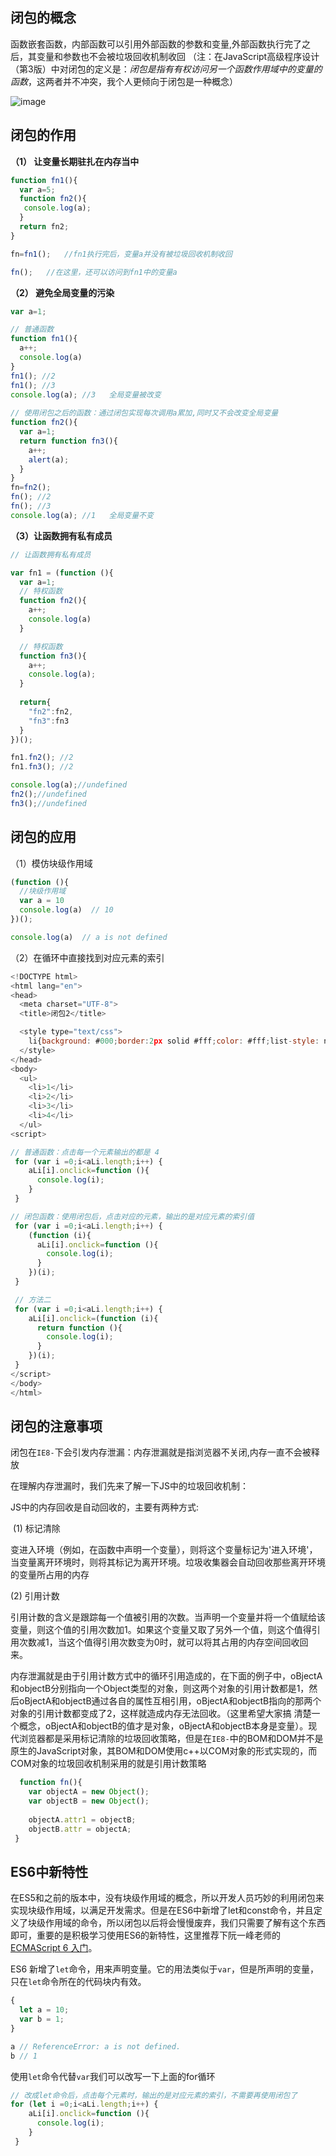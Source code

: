 ## 闭包的概念

函数嵌套函数，内部函数可以引用外部函数的参数和变量,外部函数执行完了之后，其变量和参数也不会被垃圾回收机制收回 （注：在JavaScript高级程序设计（第3版）中对闭包的定义是：*闭包是指有有权访问另一个函数作用域中的变量的函数*，这两者并不冲突，我个人更倾向于闭包是一种概念）

![image](https://cdn.nlark.com/yuque/0/2021/png/387995/1616393693202-ad8477d1-60fa-4204-8fc1-e92b37bcb3a7.png)

## 闭包的作用 

**（1） 让变量长期驻扎在内存当中**

```javascript
function fn1(){
  var a=5;
  function fn2(){
   console.log(a);
  }
  return fn2;
}

fn=fn1();	//fn1执行完后，变量a并没有被垃圾回收机制收回

fn();	//在这里，还可以访问到fn1中的变量a
```

**（2） 避免全局变量的污染**

```javascript
var a=1;

// 普通函数
function fn1(){
  a++;
  console.log(a)
}
fn1(); //2
fn1(); //3
console.log(a); //3   全局变量被改变
 
// 使用闭包之后的函数：通过闭包实现每次调用a累加,同时又不会改变全局变量
function fn2(){
  var a=1;
  return function fn3(){
    a++;
    alert(a);
  }
}
fn=fn2();
fn(); //2
fn(); //3
console.log(a); //1   全局变量不变

```

**（3）让函数拥有私有成员**

```javascript
// 让函数拥有私有成员

var fn1 = (function (){
  var a=1;
  // 特权函数
  function fn2(){
    a++;
    console.log(a)
  }

  // 特权函数
  function fn3(){
    a++;
    console.log(a);
  }
  
  return{
    "fn2":fn2,
    "fn3":fn3
  }
})();

fn1.fn2(); //2
fn1.fn3(); //2

console.log(a);//undefined
fn2();//undefined
fn3();//undefined
```

## 闭包的应用 

（1）模仿块级作用域

```javascript
(function (){
  //块级作用域
  var a = 10
  console.log(a)  // 10
})();

console.log(a)  // a is not defined
```

（2）在循环中直接找到对应元素的索引 

```javascript
<!DOCTYPE html>
<html lang="en">
<head>
  <meta charset="UTF-8">
  <title>闭包2</title>

  <style type="text/css">
    li{background: #000;border:2px solid #fff;color: #fff;list-style: none;}
  </style>
</head>
<body>
  <ul>
    <li>1</li>
    <li>2</li>
    <li>3</li>
    <li>4</li>
  </ul>
<script>

// 普通函数：点击每一个元素输出的都是 4
 for (var i =0;i<aLi.length;i++) {
    aLi[i].onclick=function (){
      console.log(i);
    }
 }

// 闭包函数：使用闭包后，点击对应的元素，输出的是对应元素的索引值
 for (var i =0;i<aLi.length;i++) {
    (function (i){
      aLi[i].onclick=function (){
        console.log(i);
      }
    })(i);
 }

 // 方法二
 for (var i =0;i<aLi.length;i++) {
    aLi[i].onclick=(function (i){
      return function (){
        console.log(i);
      }
    })(i);
 }
</script>
</body>
</html>
```

## 闭包的注意事项

  闭包在`IE8-`下会引发内存泄漏：内存泄漏就是指浏览器不关闭,内存一直不会被释放

  在理解内存泄漏时，我们先来了解一下JS中的垃圾回收机制：

  JS中的内存回收是自动回收的，主要有两种方式:

​    (1) 标记清除

​      变进入环境（例如，在函数中声明一个变量），则将这个变量标记为'进入环境'，当变量离开环境时，则将其标记为离开环境。垃圾收集器会自动回收那些离开环境的变量所占用的内存

   (2) 引用计数

​      引用计数的含义是跟踪每一个值被引用的次数。当声明一个变量并将一个值赋给该变量，则这个值的引用次数加1。如果这个变量又取了另外一个值，则这个值得引用次数减1，当这个值得引用次数变为0时，就可以将其占用的内存空间回收回来。

​	内存泄漏就是由于引用计数方式中的循环引用造成的，在下面的例子中，oBjectA和objectB分别指向一个Object类型的对象，则这两个对象的引用计数都是1，然后oBjectA和objectB通过各自的属性互相引用，oBjectA和objectB指向的那两个对象的引用计数都变成了2，这样就造成内存无法回收。（这里希望大家搞 清楚一个概念，oBjectA和objectB的值才是对象，oBjectA和objectB本身是变量）。现代浏览器都是采用标记清除的垃圾回收策略，但是在`IE8-`中的BOM和DOM并不是原生的JavaScript对象，其BOM和DOM使用c++以COM对象的形式实现的，而COM对象的垃圾回收机制采用的就是引用计数策略

```javascript
  function fn(){
    var objectA = new Object();
    var objectB = new Object();
    
    objectA.attr1 = objectB;
    objectB.attr = objectA;
 }
```

## ES6中新特性

在ES5和之前的版本中，没有块级作用域的概念，所以开发人员巧妙的利用闭包来实现块级作用域，以满足开发需求。但是在ES6中新增了let和const命令，并且定义了块级作用域的命令，所以闭包以后将会慢慢废弃，我们只需要了解有这个东西即可，重要的是积极学习使用ES6的新特性，这里推荐下阮一峰老师的[ECMAScript 6 入门](http://es6.ruanyifeng.com/)。

ES6 新增了`let`命令，用来声明变量。它的用法类似于`var`，但是所声明的变量，只在`let`命令所在的代码块内有效。 

```javascript
{
  let a = 10;
  var b = 1;
}

a // ReferenceError: a is not defined.
b // 1
```

使用`let`命令代替`var`我们可以改写一下上面的for循环

```javascript
// 改成let命令后，点击每个元素时，输出的是对应元素的索引，不需要再使用闭包了
for (let i =0;i<aLi.length;i++) {
    aLi[i].onclick=function (){
      console.log(i);
    }
 }
```
